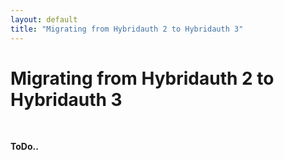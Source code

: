 ```yaml
---
layout: default
title: "Migrating from Hybridauth 2 to Hybridauth 3"
---
```


Migrating from Hybridauth 2 to Hybridauth 3
===========================================

<br />

**ToDo..**

<style>
footer {
  position: fixed;
  bottom: 0;
  width: 100%;
}
</style>
